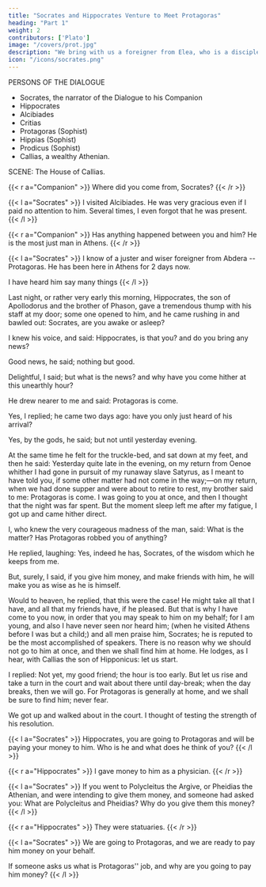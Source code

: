 ```yaml
---
title: "Socrates and Hippocrates Venture to Meet Protagoras"
heading: "Part 1"
weight: 2
contributors: ['Plato']
image: "/covers/prot.jpg"
description: "We bring with us a foreigner from Elea, who is a disciple of Parmenides and Zeno, and a true philosopher"
icon: "/icons/socrates.png"
---
```


<!-- Translated by Benjamin Jowett -->


PERSONS OF THE DIALOGUE
- Socrates, the narrator of the Dialogue to his Companion
- Hippocrates
- Alcibiades
- Critias
- Protagoras (Sophist)
- Hippias (Sophist)
- Prodicus (Sophist)
- Callias, a wealthy Athenian.


SCENE: The House of Callias.

{{< r a="Companion" >}}
Where did you come from, Socrates? 
{{< /r >}}

<!-- And yet I need hardly ask the question, for I know that you have been in chase of the fair Alcibiades. I saw him the day before yesterday; and he had got a beard like a man,—and he is a man, as I may tell you in your ear. But I thought that he was still very charming. -->

<!-- COMPANION: Well, and how do matters proceed? Have you been visiting him, and was he gracious to you? -->


{{< l a="Socrates" >}}
I visited Alcibiades. He was very gracious even if I paid no attention to him. Several times, I even forgot that he was present.
{{< /l >}}
<!-- ; and especially to-day, for I have just come from him, and he has been helping me in an argument. But shall I tell you a strange thing?  -->


{{< r a="Companion" >}}
Has anything happened between you and him? He is the most just man in Athens. 
{{< /r >}}

{{< l a="Socrates" >}}
I know of a juster and wiser foreigner from Abdera -- Protagoras. He has been here in Athens for 2 days now. 

I have heard him say many things
{{< /l >}}


Last night, or rather very early this morning, Hippocrates, the son of Apollodorus and the brother of Phason, gave a tremendous thump with his staff at my door; some one opened to him, and he came rushing in and bawled out: Socrates, are you awake or asleep?

I knew his voice, and said: Hippocrates, is that you? and do you bring any news?

Good news, he said; nothing but good.

Delightful, I said; but what is the news? and why have you come hither at this unearthly hour?

He drew nearer to me and said: Protagoras is come.

Yes, I replied; he came two days ago: have you only just heard of his arrival?

Yes, by the gods, he said; but not until yesterday evening.

At the same time he felt for the truckle-bed, and sat down at my feet, and then he said: Yesterday quite late in the evening, on my return from Oenoe whither I had gone in pursuit of my runaway slave Satyrus, as I meant to have told you, if some other matter had not come in the way;—on my return, when we had done supper and were about to retire to rest, my brother said to me: Protagoras is come. I was going to you at once, and then I thought that the night was far spent. But the moment sleep left me after my fatigue, I got up and came hither direct.

I, who knew the very courageous madness of the man, said: What is the matter? Has Protagoras robbed you of anything?

He replied, laughing: Yes, indeed he has, Socrates, of the wisdom which he keeps from me.

But, surely, I said, if you give him money, and make friends with him, he will make you as wise as he is himself.

Would to heaven, he replied, that this were the case! He might take all that I have, and all that my friends have, if he pleased. But that is why I have come to you now, in order that you may speak to him on my behalf; for I am young, and also I have never seen nor heard him; (when he visited Athens before I was but a child;) and all men praise him, Socrates; he is reputed to be the most accomplished of speakers. There is no reason why we should not go to him at once, and then we shall find him at home. He lodges, as I hear, with Callias the son of Hipponicus: let us start.

I replied: Not yet, my good friend; the hour is too early. But let us rise and take a turn in the court and wait about there until day-break; when the day breaks, then we will go. For Protagoras is generally at home, and we shall be sure to find him; never fear.



We got up and walked about in the court. I thought of testing the strength of his resolution.

{{< l a="Socrates" >}}
Hippocrates, you are going to Protagoras and will be paying your money to him. Who is he and what does he think of you?
{{< /l >}}


<!-- If, for example, you had thought of going to Hippocrates of Cos, the Asclepiad, and were about to give him your money, and some one had said to you: You are paying money to your namesake Hippocrates, O Hippocrates; tell me, what is he that you give him money? how would you have answered? -->


{{< r a="Hippocrates" >}}
I gave money to him as a physician.
{{< /r >}}


{{< l a="Socrates" >}}
If you went to Polycleitus the Argive, or Pheidias the Athenian, and were intending to give them money, and someone had asked you: What are Polycleitus and Pheidias? Why do you give them this money?
{{< /l >}}


{{< r a="Hippocrates" >}}
They were statuaries.
{{< /r >}}


{{< l a="Socrates" >}}
We are going to Protagoras, and we are ready to pay him money on your behalf.

If someone asks us what is Protagoras'' job, and why are you going to pay him money?
{{< /l >}}


<!-- If our own means are sufficient, and we can gain him with these, we shall be only too glad; but if not, then we are to spend the money of your friends as well.

Now suppose, that while we are thus enthusiastically pursuing our object some one were to say to us: Tell me, Socrates, and you Hippocrates, ,—how should we answer? I know that Pheidias is a sculptor, and that Homer is a poet; but what appellation is given to Protagoras? how is he designated?
 -->
